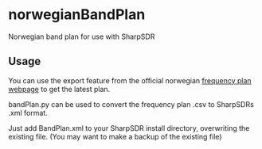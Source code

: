 # norwegianBandPlan
Norwegian band plan for use with SharpSDR

## Usage
You can use the export feature from the official norwegian [frequency plan webpage](https://frekvens.nkom.no/#/main) to get the latest plan.

bandPlan.py can be used to convert the frequency plan .csv to SharpSDRs .xml format.

Just add BandPlan.xml to your SharpSDR install directory, overwriting the existing file.
(You may want to make a backup of the existing file)
